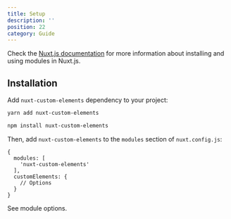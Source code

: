 ```yaml
---
title: Setup
description: ''
position: 22
category: Guide
---
```


Check the [Nuxt.js documentation](https://nuxtjs.org/guides/configuration-glossary/configuration-modules) for more information about installing and using modules in Nuxt.js.

## Installation

Add `nuxt-custom-elements` dependency to your project:

<code-group>
  <code-block label="Yarn" active>

  ```bash
  yarn add nuxt-custom-elements
  ```

  </code-block>
  <code-block label="NPM">

  ```bash
  npm install nuxt-custom-elements
  ```

  </code-block>
</code-group>

Then, add `nuxt-custom-elements` to the `modules` section of `nuxt.config.js`:

```js[nuxt.config.js]
{
  modules: [
    'nuxt-custom-elements'
  ],
  customElements: {
    // Options
  }
}
```

See <nuxt-link to="/options">module options</nuxt-link>.
